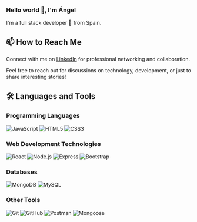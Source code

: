### Hello world 👋, I'm Ángel

I'm a full stack developer 🚀 from Spain.

## 📫 How to Reach Me


Connect with me on [LinkedIn](https://www.linkedin.com/in/angeldiazcalleja/) for professional networking and collaboration.

Feel free to reach out for discussions on technology, development, or just to share interesting stories!

## 🛠️ Languages and Tools

### Programming Languages
![JavaScript](https://img.shields.io/badge/-JavaScript-yellow?style=flat-square&logo=javascript&logoColor=white)
![HTML5](https://img.shields.io/badge/-HTML5-orange?style=flat-square&logo=html5&logoColor=white)
![CSS3](https://img.shields.io/badge/-CSS3-blue?style=flat-square&logo=css3&logoColor=white)

### Web Development Technologies
![React](https://img.shields.io/badge/-React-blue?style=flat-square&logo=react&logoColor=white)
![Node.js](https://img.shields.io/badge/-Node.js-green?style=flat-square&logo=node.js&logoColor=white)
![Express](https://img.shields.io/badge/-Express-black?style=flat-square&logo=express&logoColor=white)
![Bootstrap](https://img.shields.io/badge/-Bootstrap-purple?style=flat-square&logo=bootstrap&logoColor=white)

### Databases
![MongoDB](https://img.shields.io/badge/-MongoDB-green?style=flat-square&logo=mongodb&logoColor=white)
![MySQL](https://img.shields.io/badge/-MySQL-blue?style=flat-square&logo=mysql&logoColor=white)

### Other Tools
![Git](https://img.shields.io/badge/-Git-black?style=flat-square&logo=git&logoColor=white)
![GitHub](https://img.shields.io/badge/-GitHub-black?style=flat-square&logo=github&logoColor=white)
![Postman](https://img.shields.io/badge/-Postman-orange?style=flat-square&logo=postman&logoColor=white)
![Mongoose](https://img.shields.io/badge/-Mongoose-green?style=flat-square&logo=mongoose&logoColor=white)

